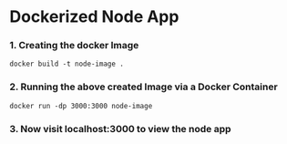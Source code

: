 ﻿# Dockerized Node App

<h3>1. Creating the docker Image</h3>

```docker build -t node-image .  ```

<h3>2. Running the above created Image via a Docker Container</h3>

```docker run -dp 3000:3000 node-image  ```

<h3>3. Now visit localhost:3000 to view the node app </h3>
